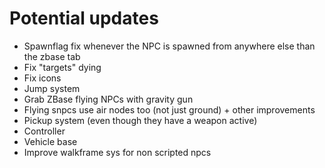 # Potential updates
- Spawnflag fix whenever the NPC is spawned from anywhere else than the zbase tab
- Fix "targets" dying
- Fix icons
- Jump system
- Grab ZBase flying NPCs with gravity gun
- Flying snpcs use air nodes too (not just ground) + other improvements
- Pickup system (even though they have a weapon active)
- Controller
- Vehicle base
- Improve walkframe sys for non scripted npcs